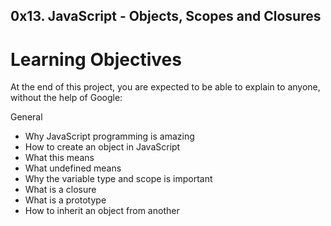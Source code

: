 ## 0x13. JavaScript - Objects, Scopes and Closures

# Learning Objectives
At the end of this project, you are expected to be able to explain to anyone, without the help of Google:

General
* Why JavaScript programming is amazing
* How to create an object in JavaScript
* What this means
* What undefined means
* Why the variable type and scope is important
* What is a closure
* What is a prototype
* How to inherit an object from another
